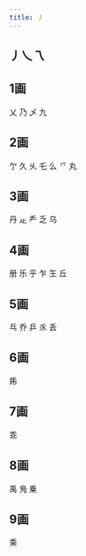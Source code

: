 ```yaml
---
title: 丿
---
```


## 丿乀乁
## 1画
乂
乃
乄
九
## 2画
亇
久
乆
乇
么
乊
丸
## 3画
丹
龰
龵
乏
乌
## 4画
册
乐
乎
乍
玍
丘
## 5画
乓
乔
乒
乑
丢
## 6画
乕
## 7画
乖
## 8画
禹
鳬
乗
## 9画
乘
